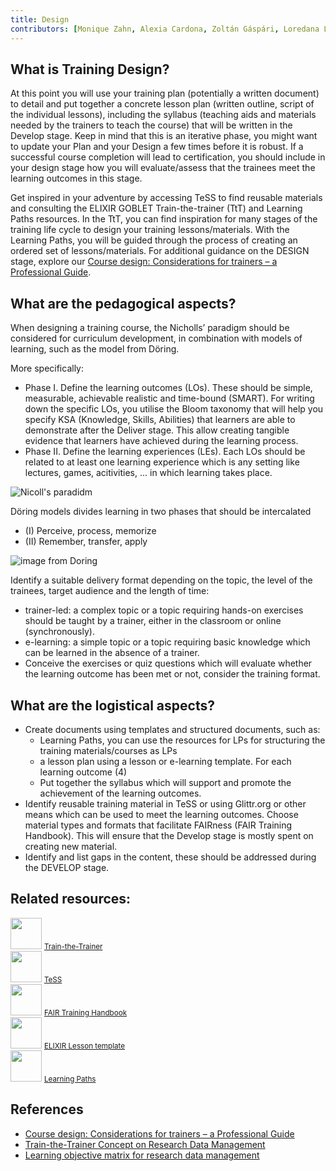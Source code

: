 ```yaml
---
title: Design
contributors: [Monique Zahn, Alexia Cardona, Zoltán Gáspári, Loredana Le Pera, Zoi Litou, Jeanne Wilbrandt, Celia Van Gelder, Bruna Piereck, Alexander Botzki, Elin Kronander]
---
```


## What is Training Design?

At this point you will use your training plan (potentially a written document) to detail and put together a concrete lesson plan (written outline, script of the individual lessons), including the syllabus (teaching aids and materials needed by the trainers to teach the course) that will be written in the Develop stage. Keep in mind that this is an iterative phase, you might want to update your Plan and your Design a few times before it is robust. If a successful course completion will lead to certification, you should include in your design stage how you will evaluate/assess that the trainees meet the learning outcomes in this stage.

Get inspired in your adventure by accessing TeSS to find reusable materials and consulting the ELIXIR GOBLET Train-the-trainer (TtT) and Learning Paths resources. In the TtT, you can find inspiration for many stages of the training life cycle to design your training lessons/materials. With the Learning Paths, you will be guided through the process of creating an ordered set of lessons/materials. For additional guidance on the DESIGN stage, explore our [Course design: Considerations for trainers – a Professional Guide](https://f1000research.com/documents/9-1377).

## What are the pedagogical aspects?

When designing a training course, the Nicholls’ paradigm should be considered for curriculum development, in combination with models of learning, such as the model from Döring.  

More specifically:
- Phase I. Define the learning outcomes (LOs). These should be simple, measurable, achievable realistic and time-bound (SMART). For writing down the specific LOs, you utilise the Bloom taxonomy that will help you specify KSA (Knowledge, Skills, Abilities) that learners are able to demonstrate after the Deliver stage. This allow creating tangible evidence that learners have achieved during the learning process.
- Phase II. Define the learning experiences (LEs). Each LOs should be related to at least one learning experience which is any setting like lectures, games, acitivities, ... in which learning takes place. 

![Nicoll's paradidm](assets/img/screenshots/allegra-via-f1000.png)

Döring models divides learning in two phases that should be intercalated
- (I) Perceive, process, memorize
- (II) Remember, transfer, apply

![image from Doring]()

Identify a suitable delivery format depending on the topic, the level of the trainees, target audience and the length of time: 
- trainer-led: a complex topic or a topic requiring hands-on exercises should be taught by a trainer, either in the classroom or online (synchronously).
- e-learning: a simple topic or a topic requiring basic knowledge which can be learned in the absence of a trainer.
- Conceive the exercises or quiz questions which will evaluate whether the learning outcome has been met or not, consider the training format.

## What are the logistical aspects?

- Create documents using templates and structured documents, such as:
   - Learning Paths, you can use the resources for LPs for structuring the training materials/courses as LPs
   - a lesson plan using a lesson or e-learning template. For each learning outcome (4)
   - Put together the syllabus which will support and promote the achievement of the learning outcomes. 
- Identify reusable training material in TeSS or using Glittr.org or other means which can be used to meet the learning outcomes. Choose material types and formats that facilitate FAIRness (FAIR Training Handbook). This will ensure that the Develop stage is mostly spent on creating new material.
- Identify and list gaps in the content, these should be addressed during the DEVELOP stage.

## Related resources: 

<div class="row mb-2 py-5">
    <div class="col-3 text-center mb-1">
        <img src="assets/img/icons/resource_icon.svg" class="resource-icon mb-2" style="width: 50px; height: 50px;">
        <a class="btn btn-resource d-block py-2 rounded-pill btn-sm" href="train-the-trainer">
            <small>Train-the-Trainer</small>
        </a> 
    </div>
    <div class="col-3 text-center mb-1">
        <img src="assets/img/icons/resource_icon.svg" class="resource-icon mb-2" style="width: 50px; height: 50px;">
        <a class="btn btn-resource d-block py-2 rounded-pill btn-sm" href="tess">
            <small>TeSS</small>
        </a> 
    </div>
    <div class="col-3 text-center mb-1">
        <img src="assets/img/icons/resource_icon.svg" class="resource-icon mb-2" style="width: 50px; height: 50px;">
        <a class="btn btn-resource d-block py-2 rounded-pill btn-sm" href="fair-training-handbook">
            <small>FAIR Training Handbook</small>
        </a> 
    </div>
    <div class="col-3 text-center mb-1">
        <img src="assets/img/icons/resource_icon.svg" class="resource-icon mb-2" style="width: 50px; height: 50px;">
        <a class="btn btn-resource d-block py-2 rounded-pill btn-sm" href="elixir-lesson-template">
            <small>ELIXIR Lesson template</small>
        </a> 
    </div>
    <div class="col-3 text-center mb-1">
        <img src="assets/img/icons/resource_icon.svg" class="resource-icon mb-2" style="width: 50px; height: 50px;">
        <a class="btn btn-resource d-block py-2 rounded-pill btn-sm" href="learning-paths">
            <small>Learning Paths</small>
        </a> 
    </div>
</div>

## References	
- [Course design: Considerations for trainers – a Professional Guide](https://f1000research.com/documents/9-1377)
- [Train-the-Trainer Concept on Research Data Management](https://doi.org/10.5281/zenodo.13927613) 
- [Learning objective matrix for research data management](https://doi.org/10.5281/zenodo.7034477) 




